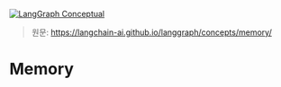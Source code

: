 [![LangGraph Conceptual](https://img.shields.io/badge/LangGraph-Conceptual-blue?logo=langgraph)](https://langchain-ai.github.io/langgraph/concepts/)


> 원문: https://langchain-ai.github.io/langgraph/concepts/memory/


# Memory
